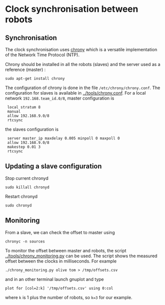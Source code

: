 # Clock synchronisation between robots
## Synchronisation
  The clock synchronisation uses [chrony]( https://chrony.tuxfamily.org/chrony )
  which is a versatile implementation of the Network Time Protocol (NTP).

  Chrony should be installed in all the robots (slaves) and the server used as a reference (master) :
  
    sudo apt-get install chrony
  
  The configuration of chrony is done in the file `/etc/chrony/chrony.conf`.
  The configuration for slaves is available in [../tools/chrony.conf](../tools/chrony.conf).
  For a local network `192.168.team_id.0/8`, master configuration is
  
     local stratum 8
     manual
     allow 192.168.9.0/8
     rtcsync
     
  the slaves configuration is
 
     server master_ip maxdelay 0.005 minpoll 0 maxpoll 0
     allow 192.168.9.0/8
     makestep 0.01 3
     rtcsync
     
## Updating a slave configuration

Stop current chronyd

    sudo killall chronyd

Restart chronyd

    sudo chronyd
     
## Monitoring
  From a slave, we can check the offset to master using 
  
    chronyc -n sources
    
  To monitor the offset between master and robots, the script
  [../tools/chrony_monitoring.py](../tools/chrony_monitoring.py) can be used.
  The script shows the measured offset between the clocks in milliseconds.
  For example
  
    ./chrony_monitoring.py olive tom > /tmp/offsets.csv
    
  and in an other terminal launch gnuplot and type
  
    plot for [col=2:k] '/tmp/offsets.csv' using 0:col
    
  where `k` is 1 plus the number of robots, so `k=3` for our example.
 

 
  

  
  

